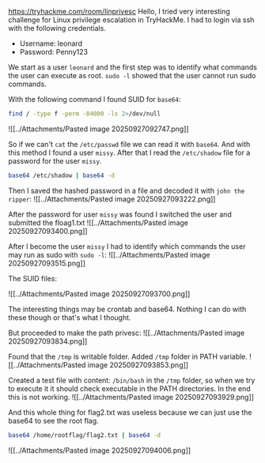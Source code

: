 https://tryhackme.com/room/linprivesc
Hello, I tried very interesting challenge for Linux privilege escalation in TryHackMe. 
I had to login via ssh with the following credentials.
- Username: leonard
- Password: Penny123

We start as a user `leonard` and the first step was to identify what commands the user can execute as root.
`sudo -l` showed that the user cannot run sudo commands.

With the following command I found SUID for `base64`:
```bash
find / -type f -perm -04000 -ls 2>/dev/null
```

![[../Attachments/Pasted image 20250927092747.png]]

So if we can't `cat` the `/etc/passwd` file we can read it with `base64`. And with this method I found a user `missy`. After that I read the `/etc/shadow` file for a password for the user `missy`. 
```bash
base64 /etc/shadow | base64 -d
```

Then I saved the hashed password in a file and decoded it with `john the ripper`:
![[../Attachments/Pasted image 20250927093222.png]]

After the password for user `missy` was found I switched the user and submitted the floag1.txt
![[../Attachments/Pasted image 20250927093400.png]]

After I become the user `missy` I had to identify which commands the user may run as sudo with `sudo -l`:
![[../Attachments/Pasted image 20250927093515.png]]

The SUID files:

![[../Attachments/Pasted image 20250927093700.png]]

The interesting things may be crontab and base64. Nothing I can do with these though or that's what I thought.

But proceeded to make the path privesc:
![[../Attachments/Pasted image 20250927093834.png]]

Found that the `/tmp` is writable folder.
Added `/tmp` folder in PATH variable.
![[../Attachments/Pasted image 20250927093853.png]]

Created a test file with content: `/bin/bash` in the `/tmp` folder, so when we try to execute it it should check executable in the PATH directories. In the end this is not working.
![[../Attachments/Pasted image 20250927093929.png]]

And this whole thing for flag2.txt was useless because we can just use the base64 to see the root flag.
```bash
base64 /home/rootflag/flag2.txt | base64 -d
```

![[../Attachments/Pasted image 20250927094006.png]]
